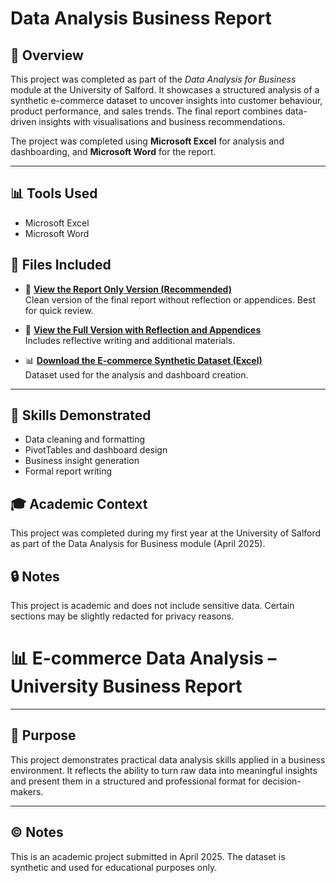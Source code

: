 # Data Analysis Business Report

## 📝 Overview
This project was completed as part of the *Data Analysis for Business* module at the University of Salford. It showcases a structured analysis of a synthetic e-commerce dataset to uncover insights into customer behaviour, product performance, and sales trends. The final report combines data-driven insights with visualisations and business recommendations.

The project was completed using **Microsoft Excel** for analysis and dashboarding, and **Microsoft Word** for the report.

---

## 📊 Tools Used
- Microsoft Excel
- Microsoft Word

## 📂 Files Included

- 📄 **[View the Report Only Version (Recommended)](https://github.com/hunghafinance/data_analysis_business_report/blob/main/Data%20Analysis_Ha%20Phuc%20Hung_Report%20Only%20Version.docx)**  
  Clean version of the final report without reflection or appendices. Best for quick review.

- 📄 **[View the Full Version with Reflection and Appendices](https://github.com/hunghafinance/data_analysis_business_report/blob/main/Data%20Analysis_Ha%20Phuc%20Hung.docx)**  
  Includes reflective writing and additional materials.

- 📊 **[Download the E-commerce Synthetic Dataset (Excel)](https://github.com/hunghafinance/data_analysis_business_report/blob/main/ecommerce_synthetic_dataset%20(1).xlsx)**  
  Dataset used for the analysis and dashboard creation.

---


## 🧠 Skills Demonstrated
- Data cleaning and formatting
- PivotTables and dashboard design
- Business insight generation
- Formal report writing

## 🎓 Academic Context
This project was completed during my first year at the University of Salford as part of the Data Analysis for Business module (April 2025).

## 🔒 Notes
This project is academic and does not include sensitive data. Certain sections may be slightly redacted for privacy reasons.

# 📊 E-commerce Data Analysis – University Business Report

---

## 🎯 Purpose

This project demonstrates practical data analysis skills applied in a business environment. It reflects the ability to turn raw data into meaningful insights and present them in a structured and professional format for decision-makers.

---

## ©️ Notes

This is an academic project submitted in April 2025. The dataset is synthetic and used for educational purposes only.

